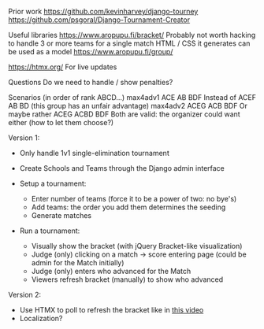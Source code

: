Prior work
https://github.com/kevinharvey/django-tourney
https://github.com/psgoral/Django-Tournament-Creator

Useful libraries
https://www.aropupu.fi/bracket/
    Probably not worth hacking to handle 3 or more teams for a single match
    HTML / CSS it generates can be used as a model
https://www.aropupu.fi/group/

https://htmx.org/
    For live updates


Questions
Do we need to handle / show penalties?

Scenarios (in order of rank ABCD...)
max4adv1
    ACE
        AB
    BDF
    Instead of
    ACEF
        AB
    BD (this group has an unfair advantage)
max4adv2
    ACEG
        ACB
    BDF
    Or maybe rather
    ACEG
        ACBD
    BDF
    Both are valid: the organizer could want either (how to let them choose?)


Version 1:

- Only handle 1v1 single-elimination tournament
- Create Schools and Teams through the Django admin interface

- Setup a tournament:
  -  Enter number of teams (force it to be a power of two: no bye's)
  -  Add teams: the order you add them determines the seeding
  -  Generate matches

- Run a tournament:
    - Visually show the bracket (with jQuery Bracket-like visualization)
    - Judge (only) clicking on a match -> score entering page (could be admin for the Match initially)
    - Judge (only) enters who advanced for the Match
    - Viewers refresh bracket (manually) to show who advanced
    
Version 2:
- Use HTMX to poll to refresh the bracket like in [this video](https://www.youtube.com/watch?v=QsGZ9361hlU)
- Localization?
